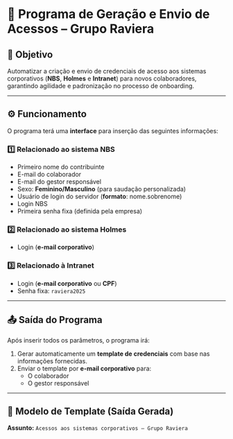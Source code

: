 # 📌 Programa de Geração e Envio de Acessos – Grupo Raviera

## 🎯 Objetivo
Automatizar a criação e envio de credenciais de acesso aos sistemas corporativos (**NBS**, **Holmes** e **Intranet**) para novos colaboradores, garantindo agilidade e padronização no processo de onboarding.

---

## ⚙ Funcionamento
O programa terá uma **interface** para inserção das seguintes informações:

### 1️⃣ Relacionado ao sistema **NBS**
- Primeiro nome do contribuinte
- E-mail do colaborador
- E-mail do gestor responsável
- Sexo: **Feminino/Masculino** (para saudação personalizada)
- Usuário de login do servidor (**formato**: nome.sobrenome)
- Login NBS
- Primeira senha fixa (definida pela empresa)

### 2️⃣ Relacionado ao sistema **Holmes**
- Login (**e-mail corporativo**)

### 3️⃣ Relacionado à **Intranet**
- Login (**e-mail corporativo** ou **CPF**)
- Senha fixa: `raviera2025`

---

## 📤 Saída do Programa
Após inserir todos os parâmetros, o programa irá:
1. Gerar automaticamente um **template de credenciais** com base nas informações fornecidas.
2. Enviar o template por **e-mail corporativo** para:
   - O colaborador
   - O gestor responsável

---

## 📄 Modelo de Template (Saída Gerada)

**Assunto:** `Acessos aos sistemas corporativos – Grupo Raviera`

